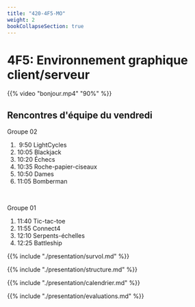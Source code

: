 ```yaml
---
title: "420-4F5-MO"
weight: 2
bookCollapseSection: true
---
```


# 4F5: Environnement graphique client/serveur

{{% video "bonjour.mp4" "90%"  %}}

<!--
$[embed ./presentation/premiere_semaine]()
-->

## Rencontres d'équipe du vendredi

Groupe 02

1. &nbsp;9:50 LightCycles
1. 10:05 Blackjack
1. 10:20 Échecs
1. 10:35 Roche-papier-ciseaux
1. 10:50 Dames
1. 11:05 Bomberman

<br>

Groupe 01

1. 11:40 Tic-tac-toe
1. 11:55 Connect4
1. 12:10 Serpents-échelles
1. 12:25 Battleship

{{% include "./presentation/survol.md" %}}

{{% include "./presentation/structure.md" %}}

{{% include "./presentation/calendrier.md" %}}

{{% include "./presentation/evaluations.md" %}}


